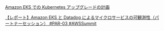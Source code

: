 

[Amazon EKS での Kubernetes アップグレードの計画](https://aws.amazon.com/jp/blogs/news/planning-kubernetes-upgrades-with-amazon-eks/)


[【レポート】Amazon EKS と Datadog によるマイクロサービスの可観測性（パートナーセッション） #PAR-03 #AWSSummit](https://dev.classmethod.jp/articles/aws_summit_japan_2021_datadog/)




